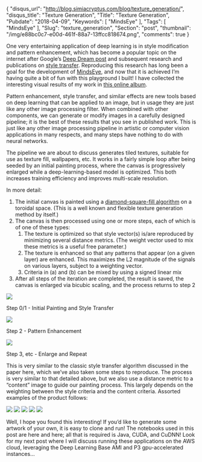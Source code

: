 {
  "disqus_url": "http://blog.simiacryptus.com/blog/texture_generation/",
  "disqus_title": "Texture Generation",
  "Title": "Texture Generation",
  "Pubdate": "2018-04-09",
  "Keywords": [
    "MindsEye"
  ],
  "Tags": [
    "MindsEye"
  ],
  "Slug": "texture_generation",
  "Section": "post",
  "thumbnail": "/img/e88bc0c7-e00d-461f-88a7-13ffcc818674.png",
  "comments": true
}

One very entertaining application of deep learning is in style modification and pattern enhancement, which has become a popular topic on the internet after Google’s [Deep Dream post](https://research.googleblog.com/2015/06/inceptionism-going-deeper-into-neural.html) and subsequent research and publications on [style transfer](https://github.com/jcjohnson/neural-style). Reproducing this research has long been a goal for the development of [MindsEye](https://github.com/SimiaCryptus/MindsEye), and now that it is achieved I’m having quite a bit of fun with this playground I built! I have collected the interesting visual results of my work in [this online album](https://photos.app.goo.gl/5SeREKdmYuIzMSv12).

Pattern enhancement, style transfer, and similar effects are new tools based on deep learning that can be applied to an image, but in usage they are just like any other image processing filter. When combined with other components, we can generate or modify images in a carefully designed pipeline; it is the best of these results that you see in published work. This is just like any other image processing pipeline in artistic or computer vision applications in many respects, and many steps have nothing to do with neural networks.

The pipeline we are about to discuss generates tiled textures, suitable for use as texture fill, wallpapers, etc. It works in a fairly simple loop after being seeded by an initial painting process, where the canvas is progressively enlarged while a deep-learning-based model is optimized. This both increases training efficiency and improves multi-scale resolution.

In more detail:

1. The initial canvas is painted using a [diamond-square-fill algorithm](https://en.wikipedia.org/wiki/Diamond-square_algorithm) on a toroidal space. (This is a well known and flexible texture generation method by itself.)
1. The canvas is then processed using one or more steps, each of which is of one of these types:
    1. The texture is optimized so that style vector(s) is/are reproduced by minimizing several distance metrics. (The weight vector used to mix these metrics is a useful free parameter.)
    1. The texture is enhanced so that any patterns that appear (on a given layer) are enhanced. This maximizes the L2 magnitude of the signals on various layers, subject to a weighting vector.
    1. Criteria in (a) and (b) can be mixed by using a signed linear mix
1. After all steps of the iteration are completed, the result is saved, the canvas is enlarged via bicubic scaling, and the process returns to step 2

![](/img/696734cc-1548-4a30-ae22-1da558de04ed.png)

Step 0/1 - Initial Painting and Style Transfer

![](/img/7e0b3635-f470-482c-bd43-6d3ead972fc8.png)

Step 2 - Pattern Enhancement

![](/img/2b1c1144-8bb8-4a1f-9e01-292f0b62bf28.png)

Step 3, etc - Enlarge and Repeat

This is very similar to the classic style transfer algorithm discussed in the paper here, which we’ve also taken some steps to reproduce. The process is very similar to that detailed above, but we also use a distance metric to a “content” image to guide our painting process. This largely depends on the weighting between the style criteria and the content criteria. Assorted examples of the product follows:

![](/img/c11eeacb-8336-4e32-8f4f-3137223180b3.png)
![](/img/51bf1a58-ae2c-4d30-9aa6-e9cb5a6a6b53.png)
![](/img/9be29f47-4aa3-4d96-90da-fa5f92ae96af.png)
![](/img/dd67054e-ea55-40e3-81da-87c4af5402b8.png)
![](/img/e88bc0c7-e00d-461f-88a7-13ffcc818674.png)

Well, I hope you found this interesting! If you’d like to generate some artwork of your own, it is easy to clone and run! The notebooks used in this post are here and here; all that is required is Java, CUDA, and CuDNN! Look for my next post where I will discuss running these applications on the AWS cloud, leveraging the Deep Learning Base AMI and P3 gpu-accelerated instances...

